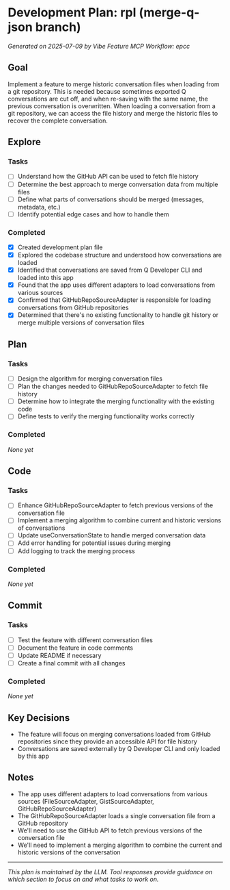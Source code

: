 # Development Plan: rpl (merge-q-json branch)

*Generated on 2025-07-09 by Vibe Feature MCP*
*Workflow: epcc*

## Goal
Implement a feature to merge historic conversation files when loading from a git repository. This is needed because sometimes exported Q conversations are cut off, and when re-saving with the same name, the previous conversation is overwritten. When loading a conversation from a git repository, we can access the file history and merge the historic files to recover the complete conversation.

## Explore
### Tasks
- [ ] Understand how the GitHub API can be used to fetch file history
- [ ] Determine the best approach to merge conversation data from multiple files
- [ ] Define what parts of conversations should be merged (messages, metadata, etc.)
- [ ] Identify potential edge cases and how to handle them

### Completed
- [x] Created development plan file
- [x] Explored the codebase structure and understood how conversations are loaded
- [x] Identified that conversations are saved from Q Developer CLI and loaded into this app
- [x] Found that the app uses different adapters to load conversations from various sources
- [x] Confirmed that GitHubRepoSourceAdapter is responsible for loading conversations from GitHub repositories
- [x] Determined that there's no existing functionality to handle git history or merge multiple versions of conversation files

## Plan
### Tasks
- [ ] Design the algorithm for merging conversation files
- [ ] Plan the changes needed to GitHubRepoSourceAdapter to fetch file history
- [ ] Determine how to integrate the merging functionality with the existing code
- [ ] Define tests to verify the merging functionality works correctly

### Completed
*None yet*

## Code
### Tasks
- [ ] Enhance GitHubRepoSourceAdapter to fetch previous versions of the conversation file
- [ ] Implement a merging algorithm to combine current and historic versions of conversations
- [ ] Update useConversationState to handle merged conversation data
- [ ] Add error handling for potential issues during merging
- [ ] Add logging to track the merging process

### Completed
*None yet*

## Commit
### Tasks
- [ ] Test the feature with different conversation files
- [ ] Document the feature in code comments
- [ ] Update README if necessary
- [ ] Create a final commit with all changes

### Completed
*None yet*

## Key Decisions
- The feature will focus on merging conversations loaded from GitHub repositories since they provide an accessible API for file history
- Conversations are saved externally by Q Developer CLI and only loaded by this app

## Notes
- The app uses different adapters to load conversations from various sources (FileSourceAdapter, GistSourceAdapter, GitHubRepoSourceAdapter)
- The GitHubRepoSourceAdapter loads a single conversation file from a GitHub repository
- We'll need to use the GitHub API to fetch previous versions of the conversation file
- We'll need to implement a merging algorithm to combine the current and historic versions of the conversation

---
*This plan is maintained by the LLM. Tool responses provide guidance on which section to focus on and what tasks to work on.*
